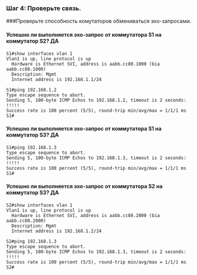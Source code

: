 ### Шаг 4: Проверьте связь.
###Проверьте способность комутаторов обмениваться эхо-запросами.
#### Успешно ли выполняется эхо-запрос от коммутатора S1 на коммутатор S2?	ДА

```
S1#show interfaces vlan 1
Vlan1 is up, line protocol is up 
  Hardware is Ethernet SVI, address is aabb.cc80.1000 (bia aabb.cc80.1000)
  Description: Mgmt
  Internet address is 192.168.1.1/24
```

```
S1#ping 192.168.1.2      
Type escape sequence to abort.
Sending 5, 100-byte ICMP Echos to 192.168.1.2, timeout is 2 seconds:
!!!!!
Success rate is 100 percent (5/5), round-trip min/avg/max = 1/1/1 ms
S1#

```

#### Успешно ли выполняется эхо-запрос от коммутатора S1 на коммутатор S3?	ДА

```
S1#ping 192.168.1.3
Type escape sequence to abort.
Sending 5, 100-byte ICMP Echos to 192.168.1.3, timeout is 2 seconds:
!!!!!
Success rate is 100 percent (5/5), round-trip min/avg/max = 1/1/1 ms
S1#

```

#### Успешно ли выполняется эхо-запрос от коммутатора S2 на коммутатор S3?	ДА

```
S2#show interfaces vlan 1
Vlan1 is up, line protocol is up 
  Hardware is Ethernet SVI, address is aabb.cc80.2000 (bia aabb.cc80.2000)
  Description: Mgmt
  Internet address is 192.168.1.2/24

```

```
S2#ping 192.168.1.3
Type escape sequence to abort.
Sending 5, 100-byte ICMP Echos to 192.168.1.3, timeout is 2 seconds:
!!!!!
Success rate is 100 percent (5/5), round-trip min/avg/max = 1/1/1 ms
S2#

```
